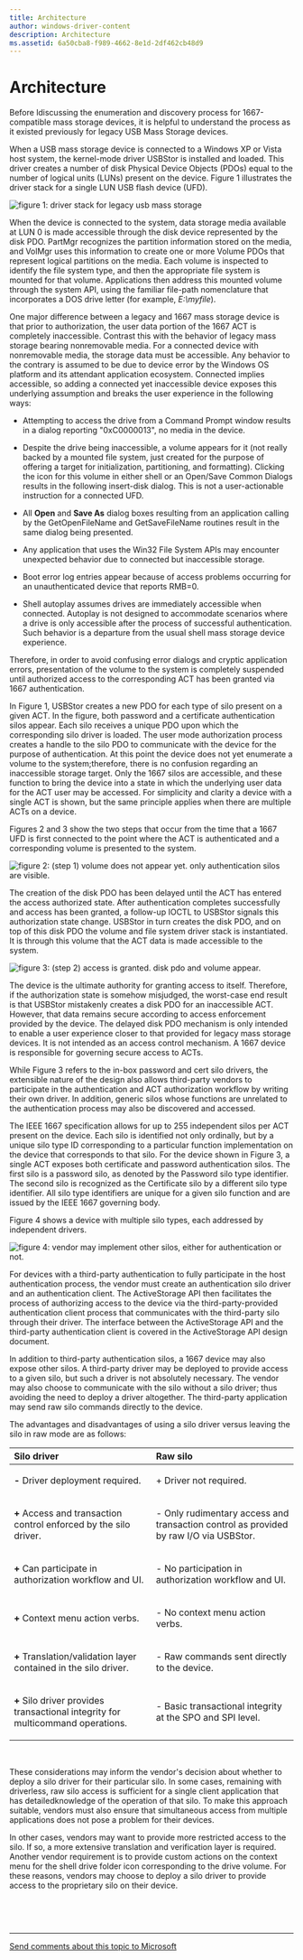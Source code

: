```yaml
---
title: Architecture
author: windows-driver-content
description: Architecture
ms.assetid: 6a50cba8-f989-4662-8e1d-2df462cb48d9
---
```


# Architecture


Before ldiscussing the enumeration and discovery process for 1667-compatible mass storage devices, it is helpful to understand the process as it existed previously for legacy USB Mass Storage devices.

When a USB mass storage device is connected to a Windows XP or Vista host system, the kernel-mode driver USBStor is installed and loaded. This driver creates a number of disk Physical Device Objects (PDOs) equal to the number of logical units (LUNs) present on the device. Figure 1 illustrates the driver stack for a single LUN USB flash device (UFD).

![figure 1: driver stack for legacy usb mass storage](images/enhancedstorage-1.png)

When the device is connected to the system, data storage media available at LUN 0 is made accessible through the disk device represented by the disk PDO. PartMgr recognizes the partition information stored on the media, and VolMgr uses this information to create one or more Volume PDOs that represent logical partitions on the media. Each volume is inspected to identify the file system type, and then the appropriate file system is mounted for that volume. Applications then address this mounted volume through the system API, using the familiar file-path nomenclature that incorporates a DOS drive letter (for example, *E:\\myfile*).

One major difference between a legacy and 1667 mass storage device is that prior to authorization, the user data portion of the 1667 ACT is completely inaccessible. Contrast this with the behavior of legacy mass storage bearing nonremovable media. For a connected device with nonremovable media, the storage data must be accessible. Any behavior to the contrary is assumed to be due to device error by the Windows OS platform and its attendant application ecosystem. Connected implies accessible, so adding a connected yet inaccessible device exposes this underlying assumption and breaks the user experience in the following ways:

-   Attempting to access the drive from a Command Prompt window results in a dialog reporting "0xC0000013", no media in the device.

-   Despite the drive being inaccessible, a volume appears for it (not really backed by a mounted file system, just created for the purpose of offering a target for initialization, partitioning, and formatting). Clicking the icon for this volume in either shell or an Open/Save Common Dialogs results in the following insert-disk dialog. This is not a user-actionable instruction for a connected UFD.

-   All **Open** and **Save As** dialog boxes resulting from an application calling by the GetOpenFileName and GetSaveFileName routines result in the same dialog being presented.

-   Any application that uses the Win32 File System APIs may encounter unexpected behavior due to connected but inaccessible storage.

-   Boot error log entries appear because of access problems occurring for an unauthenticated device that reports RMB=0.

-   Shell autoplay assumes drives are immediately accessible when connected. Autoplay is not designed to accommodate scenarios where a drive is only accessible after the process of successful authentication. Such behavior is a departure from the usual shell mass storage device experience.

Therefore, in order to avoid confusing error dialogs and cryptic application errors, presentation of the volume to the system is completely suspended until authorized access to the corresponding ACT has been granted via 1667 authentication.

In Figure 1, USBStor creates a new PDO for each type of silo present on a given ACT. In the figure, both password and a certificate authentication silos appear. Each silo receives a unique PDO upon which the corresponding silo driver is loaded. The user mode authorization process creates a handle to the silo PDO to communicate with the device for the purpose of authentication. At this point the device does not yet enumerate a volume to the system;therefore, there is no confusion regarding an inaccessible storage target. Only the 1667 silos are accessible, and these function to bring the device into a state in which the underlying user data for the ACT user may be accessed. For simplicity and clarity a device with a single ACT is shown, but the same principle applies when there are multiple ACTs on a device.

Figures 2 and 3 show the two steps that occur from the time that a 1667 UFD is first connected to the point where the ACT is authenticated and a corresponding volume is presented to the system.

![figure 2: (step 1) volume does not appear yet. only authentication silos are visible.](images/enhancedstorage-2.png)

The creation of the disk PDO has been delayed until the ACT has entered the access authorized state. After authentication completes successfully and access has been granted, a follow-up IOCTL to USBStor signals this authorization state change. USBStor in turn creates the disk PDO, and on top of this disk PDO the volume and file system driver stack is instantiated. It is through this volume that the ACT data is made accessible to the system.

![figure 3: (step 2) access is granted. disk pdo and volume appear.](images/enhancedstorage-3.png)

The device is the ultimate authority for granting access to itself. Therefore, if the authorization state is somehow misjudged, the worst-case end result is that USBStor mistakenly creates a disk PDO for an inaccessible ACT. However, that data remains secure according to access enforcement provided by the device. The delayed disk PDO mechanism is only intended to enable a user experience closer to that provided for legacy mass storage devices. It is not intended as an access control mechanism. A 1667 device is responsible for governing secure access to ACTs.

While Figure 3 refers to the in-box password and cert silo drivers, the extensible nature of the design also allows third-party vendors to participate in the authentication and ACT authorization workflow by writing their own driver. In addition, generic silos whose functions are unrelated to the authentication process may also be discovered and accessed.

The IEEE 1667 specification allows for up to 255 independent silos per ACT present on the device. Each silo is identified not only ordinally, but by a unique silo type ID corresponding to a particular function implementation on the device that corresponds to that silo. For the device shown in Figure 3, a single ACT exposes both certificate and password authentication silos. The first silo is a password silo, as denoted by the Password silo type identifier. The second silo is recognized as the Certificate silo by a different silo type identifier. All silo type identifiers are unique for a given silo function and are issued by the IEEE 1667 governing body.

Figure 4 shows a device with multiple silo types, each addressed by independent drivers.

![figure 4: vendor may implement other silos, either for authentication or not.](images/enhancedstorage-4.png)

For devices with a third-party authentication to fully participate in the host authentication process, the vendor must create an authentication silo driver and an authentication client. The ActiveStorage API then facilitates the process of authorizing access to the device via the third-party-provided authentication client process that communicates with the third-party silo through their driver. The interface between the ActiveStorage API and the third-party authentication client is covered in the ActiveStorage API design document.

In addition to third-party authentication silos, a 1667 device may also expose other silos. A third-party driver may be deployed to provide access to a given silo, but such a driver is not absolutely necessary. The vendor may also choose to communicate with the silo without a silo driver; thus avoiding the need to deploy a driver altogether. The third-party application may send raw silo commands directly to the device.

The advantages and disadvantages of using a silo driver versus leaving the silo in raw mode are as follows:

<table>
<colgroup>
<col width="50%" />
<col width="50%" />
</colgroup>
<thead>
<tr class="header">
<th align="left">Silo driver</th>
<th align="left">Raw silo</th>
</tr>
</thead>
<tbody>
<tr class="odd">
<td align="left"><p><strong>-</strong> Driver deployment required.</p></td>
<td align="left"><p>+ Driver not required.</p></td>
</tr>
<tr class="even">
<td align="left"><p><strong>+</strong> Access and transaction control enforced by the silo driver.</p></td>
<td align="left"><p>- Only rudimentary access and transaction control as provided by raw I/O via USBStor.</p></td>
</tr>
<tr class="odd">
<td align="left"><p><strong>+</strong> Can participate in authorization workflow and UI.</p></td>
<td align="left"><p>- No participation in authorization workflow and UI.</p></td>
</tr>
<tr class="even">
<td align="left"><p><strong>+</strong> Context menu action verbs.</p></td>
<td align="left"><p>- No context menu action verbs.</p></td>
</tr>
<tr class="odd">
<td align="left"><p><strong>+</strong> Translation/validation layer contained in the silo driver.</p></td>
<td align="left"><p>- Raw commands sent directly to the device.</p></td>
</tr>
<tr class="even">
<td align="left"><p><strong>+</strong> Silo driver provides transactional integrity for multicommand operations.</p></td>
<td align="left"><p>- Basic transactional integrity at the SPO and SPI level.</p></td>
</tr>
</tbody>
</table>

 

These considerations may inform the vendor's decision about whether to deploy a silo driver for their particular silo. In some cases, remaining with driverless, raw silo access is sufficient for a single client application that has detailedknowledge of the operation of that silo. To make this approach suitable, vendors must also ensure that simultaneous access from multiple applications does not pose a problem for their devices.

In other cases, vendors may want to provide more restricted access to the silo. If so, a more extensive translation and verification layer is required. Another vendor requirement is to provide custom actions on the context menu for the shell drive folder icon corresponding to the drive volume. For these reasons, vendors may choose to deploy a silo driver to provide access to the proprietary silo on their device.

 

 


--------------------
[Send comments about this topic to Microsoft](mailto:wsddocfb@microsoft.com?subject=Documentation%20feedback%20[storage\storage]:%20Architecture%20%20RELEASE:%20%285/9/2016%29&body=%0A%0APRIVACY%20STATEMENT%0A%0AWe%20use%20your%20feedback%20to%20improve%20the%20documentation.%20We%20don't%20use%20your%20email%20address%20for%20any%20other%20purpose,%20and%20we'll%20remove%20your%20email%20address%20from%20our%20system%20after%20the%20issue%20that%20you're%20reporting%20is%20fixed.%20While%20we're%20working%20to%20fix%20this%20issue,%20we%20might%20send%20you%20an%20email%20message%20to%20ask%20for%20more%20info.%20Later,%20we%20might%20also%20send%20you%20an%20email%20message%20to%20let%20you%20know%20that%20we've%20addressed%20your%20feedback.%0A%0AFor%20more%20info%20about%20Microsoft's%20privacy%20policy,%20see%20http://privacy.microsoft.com/default.aspx. "Send comments about this topic to Microsoft")


